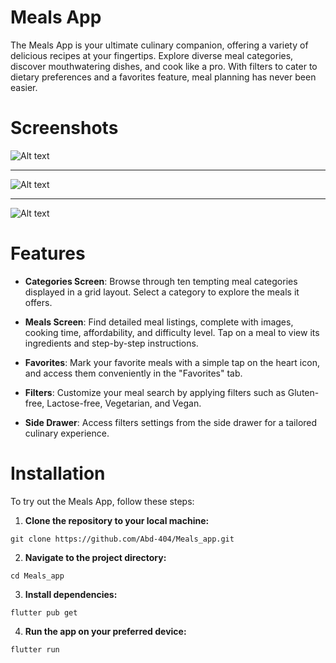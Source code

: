 # Meals App

The Meals App is your ultimate culinary companion, offering a variety of delicious recipes at your fingertips. Explore diverse meal categories, discover mouthwatering dishes, and cook like a pro. With filters to cater to dietary preferences and a favorites feature, meal planning has never been easier.

# Screenshots

![Alt text](assets/meals.gif)

<hr>

![Alt text](assets/favourites.gif)

<hr>

![Alt text](assets/filters.gif)

# Features

- **Categories Screen**: Browse through ten tempting meal categories displayed in a grid layout. Select a category to explore the meals it offers.

- **Meals Screen**: Find detailed meal listings, complete with images, cooking time, affordability, and difficulty level. Tap on a meal to view its ingredients and step-by-step instructions.

- **Favorites**: Mark your favorite meals with a simple tap on the heart icon, and access them conveniently in the "Favorites" tab.

- **Filters**: Customize your meal search by applying filters such as Gluten-free, Lactose-free, Vegetarian, and Vegan.

- **Side Drawer**: Access filters settings from the side drawer for a tailored culinary experience.

# Installation

To try out the Meals App, follow these steps:

1. **Clone the repository to your local machine:**

```
git clone https://github.com/Abd-404/Meals_app.git
```

2. **Navigate to the project directory:**

```
cd Meals_app
```

3. **Install dependencies:**

```
flutter pub get
```

4. **Run the app on your preferred device:**

```
flutter run
```
